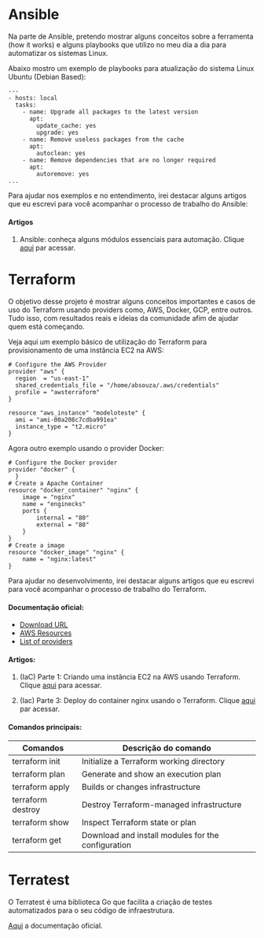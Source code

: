# Ansible

Na parte de Ansible, pretendo mostrar alguns conceitos sobre a ferramenta (how it works) e alguns playbooks que utilizo no meu dia a dia para automatizar os sistemas Linux.

Abaixo mostro um exemplo de playbooks para atualização do sistema Linux Ubuntu (Debian Based):

```
---
- hosts: local
  tasks: 
    - name: Upgrade all packages to the latest version
      apt:  
        update_cache: yes
        upgrade: yes
    - name: Remove useless packages from the cache
      apt:
        autoclean: yes
    - name: Remove dependencies that are no longer required
      apt:
        autoremove: yes
...
```

Para ajudar nos exemplos e no entendimento, irei destacar alguns artigos que eu escrevi para você acompanhar o processo de trabalho do Ansible:

#### Artigos

1) Ansible: conheça alguns módulos essenciais para automação. Clique [aqui](https://medium.com/@amaurybsouza/modules-ansible-e62b7849b94c) par acessar.

# Terraform

O objetivo desse projeto é mostrar alguns conceitos importantes e casos de uso do Terraform usando providers como, AWS, Docker, GCP, entre outros. Tudo isso, com resultados reais e ideias da comunidade afim de ajudar quem está começando.

Veja aqui um exemplo básico de utilização do Terraform para provisionamento de uma instância EC2 na AWS:

```
# Configure the AWS Provider
provider "aws" {
  region  = "us-east-1"
  shared_credentials_file = "/home/absouza/.aws/credentials"
  profile = "awsterraform"
}

resource "aws_instance" "modeloteste" {
  ami = "ami-00a208c7cdba991ea"
  instance_type = "t2.micro"
}
```

Agora outro exemplo usando o provider Docker:

```
# Configure the Docker provider
provider "docker" {
  }
# Create a Apache Container
resource "docker_container" "nginx" {
    image = "nginx"
    name = "enginecks"
    ports {
        internal = "80"
        external = "80"
    }
}
# Create a image
resource "docker_image" "nginx" {
    name = "nginx:latest"
}
```

Para ajudar no desenvolvimento, irei destacar alguns artigos que eu escrevi para você acompanhar o processo de trabalho do Terraform.

#### Documentação oficial:

- [Download URL](https://www.terraform.io/downloads.html)
- [AWS Resources](https://www.terraform.io/docs/providers/aws/)
- [List of providers](https://www.terraform.io/docs/providers/index.html)


#### Artigos:

1) (IaC) Parte 1: Criando uma instância EC2 na AWS usando Terraform. Clique [aqui](https://medium.com/@amaurybsouza/terraform-e364f5d31570) para acessar.

2) (Iac) Parte 3: Deploy do container nginx usando o Terraform. Clique [aqui](https://medium.com/@amaurybsouza/iac-parte-3-deploy-do-container-nginx-usando-o-terraform-ce26e4400b69) par acessar.


#### Comandos principais:

Comandos         | Descrição do comando
-----------------|-----------------------------------------------
terraform init   |Initialize a Terraform working directory
terraform plan   |Generate and show an execution plan
terraform apply  |Builds or changes infrastructure
terraform destroy|Destroy Terraform-managed infrastructure
terraform show   |Inspect Terraform state or plan
terraform get    |Download and install modules for the configuration
                 
                 
# Terratest

O Terratest é uma biblioteca Go que facilita a criação de testes automatizados para o seu código de infraestrutura.

[Aqui](https://github.com/gruntwork-io/terratest) a documentação oficial.







